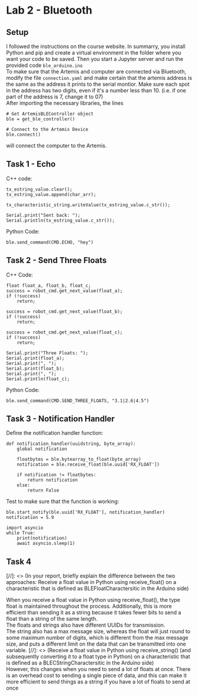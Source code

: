 # Lab 2 - Bluetooth

## Setup
I followed the instructions on the course website. In summarry, you install Python and pip and create a virtual environment in the folder where you want your code to be saved. Then you start a Jupyter server and run the provided code `ble_arduino.ino`
\
To make sure that the Artemis and computer are connected via Bluetooth, modify the file `connection.yaml` and make certain that the artemis address is the same as the address it prints to the serial montior. Make sure each spot in the address has two digits, even if it's a number less than 10. (i.e. if one part of the address is 7, change it to 07)
\
After importing the necessary libraries, the lines
```
# Get ArtemisBLEController object
ble = get_ble_controller()

# Connect to the Artemis Device
ble.connect()
```
will connect the computer to the Artemis.

## Task 1 - Echo
C++ code:
```
tx_estring_value.clear();
tx_estring_value.append(char_arr);

tx_characteristic_string.writeValue(tx_estring_value.c_str());

Serial.print("Sent back: ");
Serial.println(tx_estring_value.c_str());
```
Python Code:
```
ble.send_command(CMD.ECHO, "hey")
```

## Task 2 - Send Three Floats
C++ Code:
```
float float_a, float_b, float_c;
success = robot_cmd.get_next_value(float_a);
if (!success)
    return;

success = robot_cmd.get_next_value(float_b);
if (!success)
    return;

success = robot_cmd.get_next_value(float_c);
if (!success)
    return;

Serial.print("Three Floats: ");
Serial.print(float_a);
Serial.print(", ");
Serial.print(float_b);
Serial.print(", ");
Serial.println(float_c);
```
Python Code:
```
ble.send_command(CMD.SEND_THREE_FLOATS, "3.1|2.6|4.5")
```

## Task 3 - Notification Handler

Define the notification handler function:
```
def notification_handler(uuidstring, byte_array):
    global notification
    
    floatbytes = ble.bytearray_to_float(byte_array)
    notification = ble.receive_float(ble.uuid['RX_FLOAT'])
    
    if notification != floatbytes:
        return notification
    else:
        return False
```
Test to make sure that the function is working:
```
ble.start_notify(ble.uuid['RX_FLOAT'], notification_handler)
notification = 5.9

import asyncio
while True:
    print(notification)
    await asyncio.sleep(1)
```
## Task 4

[//]: <> (In your report, briefly explain the difference between the two approaches: Receive a float value in Python using receive_float() on a characteristic that is defined as BLEFloatCharactersitic in the Arduino side)

When you receive a float value in Python using receive_float(), the type float is maintained throughout the process. Additionally, this is more efficient than sending it as a string because it takes fewer bits to send a float than a string of the same length. 
\
The floats and strings also have different UUIDs for transmission.
\
The string also has a max message size, whereas the float will just round to some maximum number of digits, which is different from the max message size, and puts a different limit on the data that can be transmitted into one variable.
[//]: <> (Receive a float value in Python using receive_string() (and subsequently converting it to a float type in Python) on a characteristic that is defined as a BLECStringCharactersitic in the Arduino side)
\
However, this changes when you need to send a lot of floats at once. There is an overhead cost to sending a single piece of data, and this can make it more efficient to send things as a string if you have a lot of floats to send at once
